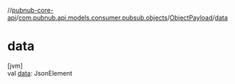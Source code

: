//[pubnub-core-api](../../../index.md)/[com.pubnub.api.models.consumer.pubsub.objects](../index.md)/[ObjectPayload](index.md)/[data](data.md)

# data

[jvm]\
val [data](data.md): JsonElement
